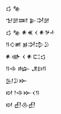<div class='block'>
<div class='line'>𒌓 𒆚</div>
<div class='line'>𒈠𒇡𒌅 𒉌𒋫𒇡</div>
<div class='line'>𒌓 𒆚 𒀭𒌍 𒌋 𒀭𒃻𒈦</div>
<div class='line'>𒀀𒄭𒅖 𒂊𒋫𒄠𒊒</div>
<div class='line'>𒀭𒀝 𒌋 𒀭𒀫𒌓</div>
<div class='line'>𒀀𒈾 𒈗 𒂗𒅀</div>
<div class='line'>𒌨𒊒𒁍</div>
<div class='line'>𒊭 𒁹𒈾𒁍𒌋𒀀</div>
<div class='line'>𒊭 𒌷𒊮𒌷</div>
</div>